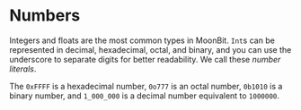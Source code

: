 # Numbers

Integers and floats are the most common types in MoonBit.
`Int`s can be represented in decimal, hexadecimal, octal, and binary,
and you can use the underscore to separate digits for better readability.
We call these *number literals*.

The `0xFFFF` is a hexadecimal number, `0o777` is an octal number, `0b1010` is a binary number,
and `1_000_000` is a decimal number equivalent to `1000000`.



